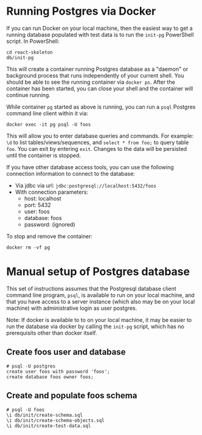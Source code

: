 # Running Postgres via Docker
If you can run Docker on your local machine, then the easiest
way to get a running database populated with test data is to
run the `init-pg` PowerShell script. In PowerShell:

```
cd react-skeleton
db/init-pg
```

This will create a container running Postgres database as a
"daemon" or background process that runs independently of your
current shell. You should be able to see the running container
via `docker ps`. After the container has been started, you can
close your shell and the container will continue running.


While container `pg` started as above is running, you can run a
`psql` Postgres command line client within it via:
```
docker exec -it pg psql -U foos
```

This will allow you to enter database queries and commands.
For example: `\d` to list tables/views/sequences, and
`select * from foo;` to query table `foo`. You can exit by
entering `exit`. Changes to the data will be persisted
until the container is stopped.

If you have other database access tools, you can use the following
connection information to connect to the database:
  - Via jdbc via url: `jdbc:postgresql://localhost:5432/foos`
  - With connection parameters:
    - host: localhost
    - port: 5432
    - user: foos
    - database: foos
    - password: (ignored)

To stop and remove the container:
```
docker rm -vf pg
```

# Manual setup of Postgres database
This set of instructions assumes that the Postgresql database client
command line program, `psql`, is available to run on your local machine,
and that you have access to a server instance (which also may be on your
local machine) with administrative login as user postgres.

Note: If docker is available to to on your local machine, it may be
easier to run the database via docker by calling the `init-pg`
script, which has no prerequisits other than docker itself.

## Create foos user and database
```
# psql -U postgres
create user foos with password 'foos';
create database foos owner foos;
```

## Create and populate foos schema
```
# psql -U foos 
\i db/init/create-schema.sql
\i db/init/create-schema-objects.sql
\i db/init/create-test-data.sql
```
